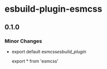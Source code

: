 # esbuild-plugin-esmcss

## 0.1.0

### Minor Changes

- export default esmcss*esbuild_plugin*

  export \* from 'esmcss'
